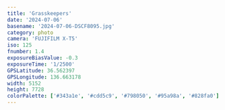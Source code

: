 ```yaml
---
title: 'Grasskeepers'
date: '2024-07-06'
basename: '2024-07-06-DSCF8095.jpg'
category: photo
camera: 'FUJIFILM X-T5'
iso: 125
fnumber: 1.4
exposureBiasValue: -0.3
exposureTime: '1/2500'
GPSLatitude: 36.562397
GPSLongitude: 136.663178
width: 5152
height: 7728
colorPalette: ['#343a1e', '#cdd5c9', '#798050', '#95a98a', '#828fa0']
---
```

